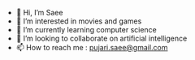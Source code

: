 - 👋 Hi, I’m Saee
- 👀 I’m interested in movies and games
- 🌱 I’m currently learning computer science
- 💞️ I’m looking to collaborate on artificial intelligence
- 📫 How to reach me : pujari.saee@gmail.com

<!---
SaeeP20/SaeeP20 is a ✨ special ✨ repository because its `README.md` (this file) appears on your GitHub profile.
You can click the Preview link to take a look at your changes.
--->

